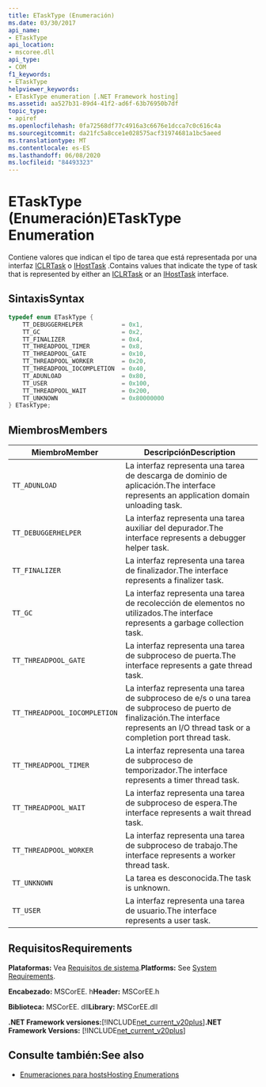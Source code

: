 ```yaml
---
title: ETaskType (Enumeración)
ms.date: 03/30/2017
api_name:
- ETaskType
api_location:
- mscoree.dll
api_type:
- COM
f1_keywords:
- ETaskType
helpviewer_keywords:
- ETaskType enumeration [.NET Framework hosting]
ms.assetid: aa527b31-89d4-41f2-ad6f-63b76950b7df
topic_type:
- apiref
ms.openlocfilehash: 0fa72568df77c4916a3c6676e1dcca7c0c616c4a
ms.sourcegitcommit: da21fc5a8cce1e028575acf31974681a1bc5aeed
ms.translationtype: MT
ms.contentlocale: es-ES
ms.lasthandoff: 06/08/2020
ms.locfileid: "84493323"
---
```

# <a name="etasktype-enumeration"></a><span data-ttu-id="cc7aa-102">ETaskType (Enumeración)</span><span class="sxs-lookup"><span data-stu-id="cc7aa-102">ETaskType Enumeration</span></span>
<span data-ttu-id="cc7aa-103">Contiene valores que indican el tipo de tarea que está representada por una interfaz [ICLRTask](iclrtask-interface.md) o [IHostTask](ihosttask-interface.md) .</span><span class="sxs-lookup"><span data-stu-id="cc7aa-103">Contains values that indicate the type of task that is represented by either an [ICLRTask](iclrtask-interface.md) or an [IHostTask](ihosttask-interface.md) interface.</span></span>  
  
## <a name="syntax"></a><span data-ttu-id="cc7aa-104">Sintaxis</span><span class="sxs-lookup"><span data-stu-id="cc7aa-104">Syntax</span></span>  
  
```cpp  
typedef enum ETaskType {  
    TT_DEBUGGERHELPER           = 0x1,  
    TT_GC                       = 0x2,  
    TT_FINALIZER                = 0x4,  
    TT_THREADPOOL_TIMER         = 0x8,  
    TT_THREADPOOL_GATE          = 0x10,  
    TT_THREADPOOL_WORKER        = 0x20,  
    TT_THREADPOOL_IOCOMPLETION  = 0x40,  
    TT_ADUNLOAD                 = 0x80,  
    TT_USER                     = 0x100,  
    TT_THREADPOOL_WAIT          = 0x200,  
    TT_UNKNOWN                  = 0x80000000  
} ETaskType;  
```  
  
## <a name="members"></a><span data-ttu-id="cc7aa-105">Miembros</span><span class="sxs-lookup"><span data-stu-id="cc7aa-105">Members</span></span>  
  
|<span data-ttu-id="cc7aa-106">Miembro</span><span class="sxs-lookup"><span data-stu-id="cc7aa-106">Member</span></span>|<span data-ttu-id="cc7aa-107">Descripción</span><span class="sxs-lookup"><span data-stu-id="cc7aa-107">Description</span></span>|  
|------------|-----------------|  
|`TT_ADUNLOAD`|<span data-ttu-id="cc7aa-108">La interfaz representa una tarea de descarga de dominio de aplicación.</span><span class="sxs-lookup"><span data-stu-id="cc7aa-108">The interface represents an application domain unloading task.</span></span>|  
|`TT_DEBUGGERHELPER`|<span data-ttu-id="cc7aa-109">La interfaz representa una tarea auxiliar del depurador.</span><span class="sxs-lookup"><span data-stu-id="cc7aa-109">The interface represents a debugger helper task.</span></span>|  
|`TT_FINALIZER`|<span data-ttu-id="cc7aa-110">La interfaz representa una tarea de finalizador.</span><span class="sxs-lookup"><span data-stu-id="cc7aa-110">The interface represents a finalizer task.</span></span>|  
|`TT_GC`|<span data-ttu-id="cc7aa-111">La interfaz representa una tarea de recolección de elementos no utilizados.</span><span class="sxs-lookup"><span data-stu-id="cc7aa-111">The interface represents a garbage collection task.</span></span>|  
|`TT_THREADPOOL_GATE`|<span data-ttu-id="cc7aa-112">La interfaz representa una tarea de subproceso de puerta.</span><span class="sxs-lookup"><span data-stu-id="cc7aa-112">The interface represents a gate thread task.</span></span>|  
|`TT_THREADPOOL_IOCOMPLETION`|<span data-ttu-id="cc7aa-113">La interfaz representa una tarea de subproceso de e/s o una tarea de subproceso de puerto de finalización.</span><span class="sxs-lookup"><span data-stu-id="cc7aa-113">The interface represents an I/O thread task or a completion port thread task.</span></span>|  
|`TT_THREADPOOL_TIMER`|<span data-ttu-id="cc7aa-114">La interfaz representa una tarea de subproceso de temporizador.</span><span class="sxs-lookup"><span data-stu-id="cc7aa-114">The interface represents a timer thread task.</span></span>|  
|`TT_THREADPOOL_WAIT`|<span data-ttu-id="cc7aa-115">La interfaz representa una tarea de subproceso de espera.</span><span class="sxs-lookup"><span data-stu-id="cc7aa-115">The interface represents a wait thread task.</span></span>|  
|`TT_THREADPOOL_WORKER`|<span data-ttu-id="cc7aa-116">La interfaz representa una tarea de subproceso de trabajo.</span><span class="sxs-lookup"><span data-stu-id="cc7aa-116">The interface represents a worker thread task.</span></span>|  
|`TT_UNKNOWN`|<span data-ttu-id="cc7aa-117">La tarea es desconocida.</span><span class="sxs-lookup"><span data-stu-id="cc7aa-117">The task is unknown.</span></span>|  
|`TT_USER`|<span data-ttu-id="cc7aa-118">La interfaz representa una tarea de usuario.</span><span class="sxs-lookup"><span data-stu-id="cc7aa-118">The interface represents a user task.</span></span>|  
  
## <a name="requirements"></a><span data-ttu-id="cc7aa-119">Requisitos</span><span class="sxs-lookup"><span data-stu-id="cc7aa-119">Requirements</span></span>  
 <span data-ttu-id="cc7aa-120">**Plataformas:** Vea [Requisitos de sistema](../../get-started/system-requirements.md).</span><span class="sxs-lookup"><span data-stu-id="cc7aa-120">**Platforms:** See [System Requirements](../../get-started/system-requirements.md).</span></span>  
  
 <span data-ttu-id="cc7aa-121">**Encabezado:** MSCorEE. h</span><span class="sxs-lookup"><span data-stu-id="cc7aa-121">**Header:** MSCorEE.h</span></span>  
  
 <span data-ttu-id="cc7aa-122">**Biblioteca:** MSCorEE. dll</span><span class="sxs-lookup"><span data-stu-id="cc7aa-122">**Library:** MSCorEE.dll</span></span>  
  
 <span data-ttu-id="cc7aa-123">**.NET Framework versiones:**[!INCLUDE[net_current_v20plus](../../../../includes/net-current-v20plus-md.md)]</span><span class="sxs-lookup"><span data-stu-id="cc7aa-123">**.NET Framework Versions:** [!INCLUDE[net_current_v20plus](../../../../includes/net-current-v20plus-md.md)]</span></span>  
  
## <a name="see-also"></a><span data-ttu-id="cc7aa-124">Consulte también:</span><span class="sxs-lookup"><span data-stu-id="cc7aa-124">See also</span></span>

- [<span data-ttu-id="cc7aa-125">Enumeraciones para hosts</span><span class="sxs-lookup"><span data-stu-id="cc7aa-125">Hosting Enumerations</span></span>](hosting-enumerations.md)
